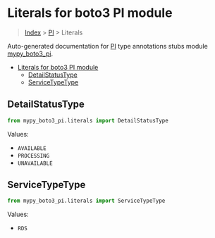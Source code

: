 # Literals for boto3 PI module

> [Index](..) > [PI](.) > Literals

Auto-generated documentation for
[PI](https://boto3.amazonaws.com/v1/documentation/api/latest/reference/services/pi.html#PI)
type annotations stubs module
[mypy_boto3_pi](https://pypi.org/project/mypy-boto3-pi/).

- [Literals for boto3 PI module](#literals-for-boto3-pi-module)
  - [DetailStatusType](#detailstatustype)
  - [ServiceTypeType](#servicetypetype)

## DetailStatusType

```python
from mypy_boto3_pi.literals import DetailStatusType
```

Values:

- `AVAILABLE`
- `PROCESSING`
- `UNAVAILABLE`

## ServiceTypeType

```python
from mypy_boto3_pi.literals import ServiceTypeType
```

Values:

- `RDS`
